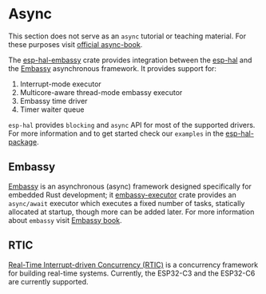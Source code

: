 # Async

This section does not serve as an `async` tutorial or teaching material. For these purposes visit [official async-book]. 

The [esp-hal-embassy] crate provides integration between the [esp-hal] and the [Embassy] asynchronous framework. It provides support for:

1. Interrupt-mode executor
2. Multicore-aware thread-mode embassy executor
3. Embassy time driver
4. Timer waiter queue

`esp-hal` provides `blocking` and `async` API for most of the supported drivers. For more information and to get started check our `examples` in the [esp-hal-package].

## Embassy

[Embassy] is an asynchronous (async) framework designed specifically for embedded Rust development; it [embassy-executor] crate provides an `async/await` executor which executes a fixed number of tasks, statically allocated at startup, though more can be added later. For more information about `embassy` visit [Embassy book].


## RTIC

[Real-Time Interrupt-driven Concurrency (RTIC)] is a concurrency framework for building real-time systems. Currently, the ESP32-C3 and the ESP32-C6 are currently supported.


[official async-book]: https://rust-lang.github.io/async-book/
[Embassy]: https://embassy.dev
[embassy-executor]: https://crates.io/crates/embassy-executor
[esp-hal-embassy]: https://crates.io/crates/esp-hal-embassy
[esp-hal]: https://crates.io/crates/esp-hal
[Embassy book]: https://embassy.dev/book/
[esp-hal-package]: https://github.com/esp-rs/esp-hal
[Real-Time Interrupt-driven Concurrency (RTIC)]: https://crates.io/crates/rtic
